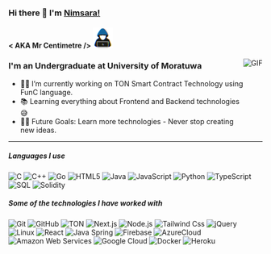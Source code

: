 ### Hi there 👋 I'm [Nimsara!](https://github.com/mrcentimetre/)
####  < AKA Mr Centimetre /> <picture><img src = "https://github.com/0xAbdulKhalid/0xAbdulKhalid/raw/main/assets/mdImages/about_me.gif" width = 40px></picture> 

<img align="right" alt="GIF" height="160px" src="https://media0.giphy.com/media/v1.Y2lkPTc5MGI3NjExa2hkNXRkNnJ5Y2F1MGxraXRsYjlubDhqOG54Nnh3MHZ0aGZma25xbyZlcD12MV9pbnRlcm5hbF9naWZfYnlfaWQmY3Q9Zw/Rbt3HJ6pSpyco/giphy.webp" />

### I'm an Undergraduate at University of Moratuwa

- 👨‍💻 I’m currently working on TON Smart Contract Technology using FunC language.
- 📚 Learning everything about Frontend and Backend technologies 😅
- 💪🏼 Future Goals: Learn more technologies - Never stop creating new ideas.

---

##### Languages I use

![C](https://img.shields.io/badge/-C-000000?style=flat&logo=c)
![C++](https://img.shields.io/badge/-C++-000000?style=flat&logo=c%2B%2B)
![Go](https://img.shields.io/badge/-Go-000000?style=flat&logo=Go)
![HTML5](https://img.shields.io/badge/-HTML5-000000?style=flat&logo=html5)
![Java](https://img.shields.io/badge/-Java-000000?style=flat&logo=java)
![JavaScript](https://img.shields.io/badge/-JavaScript-000000?style=flat&logo=javascript)
![Python](https://img.shields.io/badge/-Python-000000?style=flat&logo=python)
![TypeScript](https://img.shields.io/badge/-TypeScript-000000?style=flat&logo=typescript)
![SQL](https://img.shields.io/badge/-SQL-000000?style=flat&logo=postgresql)
![Solidity](https://img.shields.io/badge/-Solidity-000000?style=flat&logo=solidity)

##### Some of the technologies I have worked with

![Git](https://img.shields.io/badge/-Git-222222?style=flat&logo=git&logoColor=F05032)
![GitHub](https://img.shields.io/badge/-GitHub-222222?style=flat&logo=github&logoColor=181717)
![TON](https://img.shields.io/badge/-TON-222222?style=flat-square&logo=ton&logoColor=0098EA)
![Next.js](https://img.shields.io/badge/-Next.js-222222?style=flat&logo=nextdotjs&logoColor=000000)
![Node.js](https://img.shields.io/badge/-Node.js-222222?style=flat&logo=node.js&logoColor=339933)
![Tailwind Css](https://img.shields.io/badge/-TailwindCss-222222?style=flat&logo=tailwindcss)
![jQuery](https://img.shields.io/badge/-jQuery-222222?style=flat&logo=jQuery&logoColor=0769AD)
![Linux](https://img.shields.io/badge/-Linux-222222?style=flat&logo=linux&logoColor=FCC624)
![React](https://img.shields.io/badge/-React-222222?style=flat&logo=React&logoColor=61DAFB)
![Java Spring](https://img.shields.io/badge/-Spring-222222?style=flat&logo=spring&logoColor=6DB33F)
![Firebase](https://img.shields.io/badge/Firebase-222222?style=flat-square&logo=firebase)
![AzureCloud](https://img.shields.io/badge/Microsoft%20Azure-222222?style=flat-square&logo=microsoft-azure)
![Amazon Web Services](https://img.shields.io/badge/-Amazon%20Web%20Services-222222?style=flat&logo=amazon&logoColor=0000)
![Google Cloud](https://img.shields.io/badge/Google%20Cloud-222222?style=flat-square&logo=google-cloud)
![Docker](https://img.shields.io/badge/-Docker-222222?style=flat-square&logo=docker)
![Heroku](https://img.shields.io/badge/-Heroku-222222?style=flat-square&logo=heroku)
<br/>
